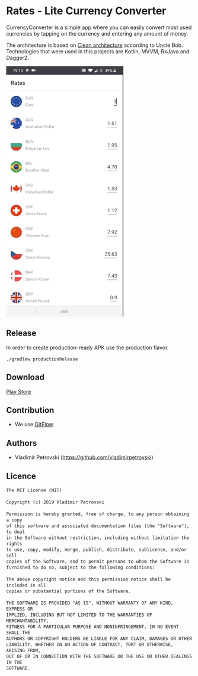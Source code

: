 # Rates - Lite Currency Converter
CurrencyConverter is a simple app where you can easily convert most used currencies by tapping on the currency and entering any amount of money.

The architecture is based on [Clean architecture](https://blog.cleancoder.com/uncle-bob/2012/08/13/the-clean-architecture.html) according to Uncle Bob. Technologies that were used in this projects are Kotlin, MVVM, RxJava and Dagger2.

![Rate app demo](demo.gif)

## Release
In order to create production-ready APK use the production flavor.

    ./gradlew productionRelease

## Download
[Play Store](https://play.google.com/store/apps/details?id=com.vladimirpetrovski.currencyconverter)

## Contribution
* We use [GitFlow](http://gitversion.readthedocs.io/en/latest/git-branching-strategies/gitflow-examples/).

## Authors
* Vladimir Petrovski (https://github.com/vladimirpetrovski)

## Licence
```
The MIT License (MIT)

Copyright (c) 2019 Vladimir Petrovski

Permission is hereby granted, free of charge, to any person obtaining a copy
of this software and associated documentation files (the "Software"), to deal
in the Software without restriction, including without limitation the rights
to use, copy, modify, merge, publish, distribute, sublicense, and/or sell
copies of the Software, and to permit persons to whom the Software is
furnished to do so, subject to the following conditions:

The above copyright notice and this permission notice shall be included in all
copies or substantial portions of the Software.

THE SOFTWARE IS PROVIDED "AS IS", WITHOUT WARRANTY OF ANY KIND, EXPRESS OR
IMPLIED, INCLUDING BUT NOT LIMITED TO THE WARRANTIES OF MERCHANTABILITY,
FITNESS FOR A PARTICULAR PURPOSE AND NONINFRINGEMENT. IN NO EVENT SHALL THE
AUTHORS OR COPYRIGHT HOLDERS BE LIABLE FOR ANY CLAIM, DAMAGES OR OTHER
LIABILITY, WHETHER IN AN ACTION OF CONTRACT, TORT OR OTHERWISE, ARISING FROM,
OUT OF OR IN CONNECTION WITH THE SOFTWARE OR THE USE OR OTHER DEALINGS IN THE
SOFTWARE.
```
